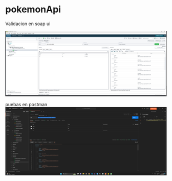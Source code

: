 # pokemonApi

Validacion en soap ui

![img.png](img.png)


puebas en postman 
![img_1.png](img_1.png)